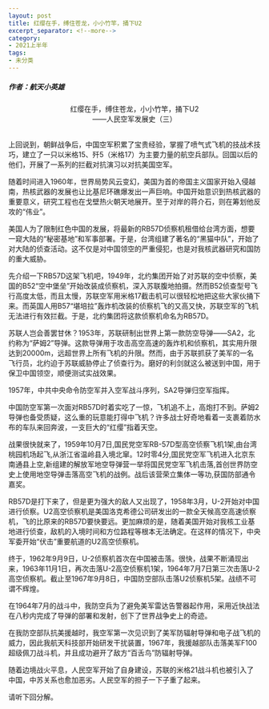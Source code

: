 ```yaml
---
layout: post
title: 红缨在手，缚住苍龙，小小竹竿，捅下U2
excerpt_separator: <!--more-->
category: 
- 2021上半年
tags:
- 未分类
---
```


##### 作者：航天小英雄

<center>红缨在手，缚住苍龙，小小竹竿，捅下U2<br>
——人民空军发展史（三）</center>

<br>上回说到，朝鲜战争后，中国空军积累了宝贵经验，掌握了喷气式飞机的技战术技巧，建立了一只以米格15、歼5（米格17）为主要力量的航空兵部队。回国以后的他们，开展了一系列的拦截对抗演习以对抗美国空军。

随着时间进入1960年，世界局势风云变幻，美国为首的帝国主义国家开始入侵越南，热核武器的发展也让比基尼环礁爆发出一声巨响。中国开始意识到热核武器的重要意义，研究工程也在戈壁热火朝天地展开。至于对岸的蒋介石，则在筹划他反攻的“伟业”。

美国人为了限制红色中国的发展，将最新的RB57D侦察机租借给台湾方面，想要一窥大陆的“秘密基地”和军事部署。于是，台湾组建了著名的“黑猫中队”，开始了对大陆的侦查活动。这不仅是对中国领空的严重侵犯，也是对我核武器研究和国防的重大威胁。

先介绍一下RB57D这架飞机吧，1949年，北约集团开始了对苏联的空中侦察，美国的B52“空中堡垒”开始改装成侦察机，深入苏联腹地拍摄。然而B52侦查型号飞行高度太低，而且太慢，苏联空军用米格17截击机可以很轻松地把这些大家伙捅下来。而英国人用B57“堪培拉”轰炸机改装的侦察机飞的又高又快，苏联空军的飞机无法进行有效拦截。于是，北约集团将这款侦察机命名为RB57D。

苏联人岂会善罢甘休？1953年，苏联研制出世界上第一款防空导弹——SA2，北约称为“萨姆2”导弹。这款导弹用于攻击高空高速的轰炸机和侦察机，其实用升限达到20000m，远超世界上所有飞机的升限。然而，由于苏联抓获了美军的一名飞行员，北约迫于苏联威胁停止了侦查行为。磨好的利剑就这么被送到中国，用于保卫中国领空，顺便测试实战效果。

1957年，中共中央命令防空军并入空军战斗序列，SA2导弹归空军指挥。

中国防空军第一次面对RB57D时着实吃了一惊，飞机追不上，高炮打不到。萨姆2导弹也备受质疑，这么重的玩意能打得中飞机？许多战士好奇地看着一支裹着防水布的车队来回奔波，一支巨大的“红缨”指着天空。

战果很快就来了，1959年10月7日,国民党空军RB-57D型高空侦察飞机1架,由台湾桃园机场起飞,从浙江省温岭县入境北窜。12时零4分,国民党空军飞机进入北京东南通县上空,新组建的解放军地空导弹营一举将国民党空军飞机击落,首创世界防空史上使用地空导弹击落高空飞机的战例。战后该营荣立集体一等功,获国防部通令嘉奖。

RB57D是打下来了，但是更为强大的敌人又出现了，1958年3月，U-2开始对中国进行侦察。U2高空侦察机是美国洛克希德公司研发出的一款全天候高空高速侦察机，飞的比原来的RB57D要快要远。更加麻烦的是，随着美国开始对我核工业基地进行侦查，敌机的入境时间和方位路程等根本无法确定。在这样的情况下，中央军委开始“伏击”重要航道的U2高空侦察机。

终于，1962年9月9日，U-2侦察机首次在中国被击落。很快，战果不断涌现出来，1963年11月1日，再次击落U-2高空侦察机1架，1964年7月7日第三次击落U-2高空侦察机。截止至1967年9月8日，中国防空部队击落U2侦察机5架。战绩不可谓不辉煌。

在1964年7月的战斗中，我防空兵为了避免美军雷达告警器起作用，采用近快战法在八秒内完成了导弹的部署和发射，创下了世界战争史上的奇迹。

在我防空部队抗美援越时，我空军第一次见识到了美军防辐射导弹和电子战飞机的威力，因此我航天科技部开始研发干扰装置，1967年，我援越部队击落美军F100超级佩刀战斗机，并且成功避开了敌方“百舌鸟”防辐射导弹。

随着边境战火平息，人民空军开始了自身建设，苏联的米格21战斗机也被引入了中国，中苏关系也愈加恶劣。人民空军的担子一下子重了起来。

请听下回分解。